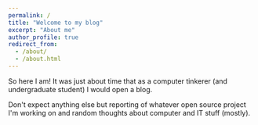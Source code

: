 ```yaml
---
permalink: /
title: "Welcome to my blog"
excerpt: "About me"
author_profile: true
redirect_from: 
  - /about/
  - /about.html
---
```


So here I am! It was just about time that as a computer tinkerer (and undergraduate student) I would open a blog.

Don't expect anything else but reporting of whatever open source project I'm working on and random thoughts about computer and IT stuff (mostly).